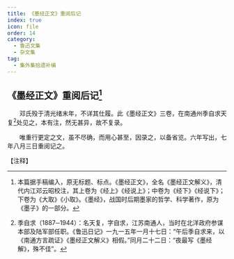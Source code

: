 ```yaml
---
title: 《墨经正文》重阅后记
index: true
icon: file
order: 14
category:
  - 鲁迅文集
  - 杂文集
tag:  
  - 集外集拾遗补编
---
```


## 《墨经正文》重阅后记[^①]

　　邓氏殁于清光绪末年，不详其仕履。此《墨经正文》三卷，在南通州季自求天复[^②]处见之，本有注，然无甚异，故不复录。

　　唯重行更定之文，虽不尽确，而用心甚至，因录之，以备省览。六年写出，七年八月三日重阅记之。

【注释】

[^①]:本篇据手稿编入，原无标题、标点。《墨经正文》，全名《墨经正文解义》，清代内江邓云昭校注，其上卷为《经上》《经说上》；中卷为《经下》《经说下》；下卷为《大取》《小取》。《墨经》，战国时后期墨家的哲学、科学著作，原为《墨子》的一部分。

[^②]:季自求（1887─1944）：名天复，字自求，江苏南通人，当时在北洋政府参谋本部及陆军部任职。《鲁迅日记》一九一五年一月十七日：“午后季自求来，以《南通方言疏证》《墨经正文解义》相假。”同月二十二日：“夜最写《墨经解》，殊不佳”。
